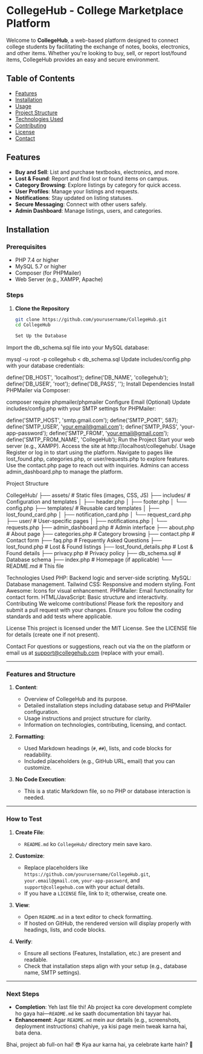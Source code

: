 # CollegeHub - College Marketplace Platform

Welcome to **CollegeHub**, a web-based platform designed to connect college students by facilitating the exchange of notes, books, electronics, and other items. Whether you're looking to buy, sell, or report lost/found items, CollegeHub provides an easy and secure environment.

## Table of Contents
- [Features](#features)
- [Installation](#installation)
- [Usage](#usage)
- [Project Structure](#project-structure)
- [Technologies Used](#technologies-used)
- [Contributing](#contributing)
- [License](#license)
- [Contact](#contact)

## Features
- **Buy and Sell**: List and purchase textbooks, electronics, and more.
- **Lost & Found**: Report and find lost or found items on campus.
- **Category Browsing**: Explore listings by category for quick access.
- **User Profiles**: Manage your listings and requests.
- **Notifications**: Stay updated on listing statuses.
- **Secure Messaging**: Connect with other users safely.
- **Admin Dashboard**: Manage listings, users, and categories.

## Installation

### Prerequisites
- PHP 7.4 or higher
- MySQL 5.7 or higher
- Composer (for PHPMailer)
- Web Server (e.g., XAMPP, Apache)

### Steps
1. **Clone the Repository**
   ```bash
   git clone https://github.com/yourusername/CollegeHub.git
   cd CollegeHub

   Set Up the Database
Import the db_schema.sql file into your MySQL database:


mysql -u root -p collegehub < db_schema.sql
Update includes/config.php with your database credentials:


define('DB_HOST', 'localhost');
define('DB_NAME', 'collegehub');
define('DB_USER', 'root');
define('DB_PASS', '');
Install Dependencies
Install PHPMailer via Composer:


composer require phpmailer/phpmailer
Configure Email (Optional)
Update includes/config.php with your SMTP settings for PHPMailer:


define('SMTP_HOST', 'smtp.gmail.com');
define('SMTP_PORT', 587);
define('SMTP_USER', 'your.email@gmail.com');
define('SMTP_PASS', 'your-app-password');
define('SMTP_FROM', 'your.email@gmail.com');
define('SMTP_FROM_NAME', 'CollegeHub');
Run the Project
Start your web server (e.g., XAMPP).
Access the site at http://localhost/collegehub/.
Usage
Register or log in to start using the platform.
Navigate to pages like lost_found.php, categories.php, or user/requests.php to explore features.
Use the contact.php page to reach out with inquiries.
Admins can access admin_dashboard.php to manage the platform.


Project Structure

CollegeHub/
├── assets/              # Static files (images, CSS, JS)
├── includes/            # Configuration and templates
│   ├── header.php
│   ├── footer.php
│   └── config.php
├── templates/           # Reusable card templates
│   ├── lost_found_card.php
│   ├── notification_card.php
│   └── request_card.php
├── user/                # User-specific pages
│   ├── notifications.php
│   └── requests.php
├── admin_dashboard.php  # Admin interface
├── about.php            # About page
├── categories.php       # Category browsing
├── contact.php          # Contact form
├── faq.php              # Frequently Asked Questions
├── lost_found.php       # Lost & Found listings
├── lost_found_details.php # Lost & Found details
├── privacy.php          # Privacy policy
├── db_schema.sql        # Database schema
├── index.php            # Homepage (if applicable)
└── README.md            # This file

Technologies Used
PHP: Backend logic and server-side scripting.
MySQL: Database management.
Tailwind CSS: Responsive and modern styling.
Font Awesome: Icons for visual enhancement.
PHPMailer: Email functionality for contact form.
HTML/JavaScript: Basic structure and interactivity.
Contributing
We welcome contributions! Please fork the repository and submit a pull request with your changes. Ensure you follow the coding standards and add tests where applicable.

License
This project is licensed under the MIT License. See the LICENSE file for details (create one if not present).

Contact
For questions or suggestions, reach out via the  on the platform or email us at support@collegehub.com (replace with your email).



---

### Features and Structure
1. **Content**:
   - Overview of CollegeHub and its purpose.
   - Detailed installation steps including database setup and PHPMailer configuration.
   - Usage instructions and project structure for clarity.
   - Information on technologies, contributing, licensing, and contact.

2. **Formatting**:
   - Used Markdown headings (`#`, `##`), lists, and code blocks for readability.
   - Included placeholders (e.g., GitHub URL, email) that you can customize.

3. **No Code Execution**:
   - This is a static Markdown file, so no PHP or database interaction is needed.

---

### How to Test
1. **Create File**:
   - `README.md` ko `CollegeHub/` directory mein save karo.

2. **Customize**:
   - Replace placeholders like `https://github.com/yourusername/CollegeHub.git`, `your.email@gmail.com`, `your-app-password`, and `support@collegehub.com` with your actual details.
   - If you have a `LICENSE` file, link to it; otherwise, create one.

3. **View**:
   - Open `README.md` in a text editor to check formatting.
   - If hosted on GitHub, the rendered version will display properly with headings, lists, and code blocks.

4. **Verify**:
   - Ensure all sections (Features, Installation, etc.) are present and readable.
   - Check that installation steps align with your setup (e.g., database name, SMTP settings).

---

### Next Steps
- **Completion**: Yeh last file thi! Ab project ka core development complete ho gaya hai—`README.md` ke saath documentation bhi tayyar hai.
- **Enhancement**: Agar `README.md` mein aur details (e.g., screenshots, deployment instructions) chahiye, ya kisi page mein tweak karna hai, bata dena.

Bhai, project ab full-on hai! 😎 Kya aur karna hai, ya celebrate karte hain? 🚀